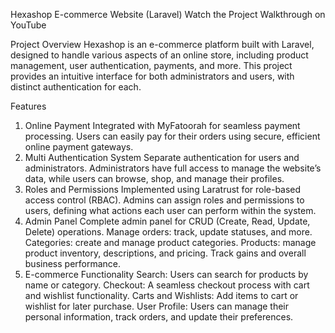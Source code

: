Hexashop E-commerce Website (Laravel)
Watch the Project Walkthrough on YouTube

Project Overview
Hexashop is an e-commerce platform built with Laravel, designed to handle various aspects of an online store, including product management, user authentication, payments, and more. This project provides an intuitive interface for both administrators and users, with distinct authentication for each.

Features
1. Online Payment
Integrated with MyFatoorah for seamless payment processing.
Users can easily pay for their orders using secure, efficient online payment gateways.
2. Multi Authentication System
Separate authentication for users and administrators.
Administrators have full access to manage the website’s data, while users can browse, shop, and manage their profiles.
3. Roles and Permissions
Implemented using Laratrust for role-based access control (RBAC).
Admins can assign roles and permissions to users, defining what actions each user can perform within the system.
4. Admin Panel
Complete admin panel for CRUD (Create, Read, Update, Delete) operations.
Manage orders: track, update statuses, and more.
Categories: create and manage product categories.
Products: manage product inventory, descriptions, and pricing.
Track gains and overall business performance.
5. E-commerce Functionality
Search: Users can search for products by name or category.
Checkout: A seamless checkout process with cart and wishlist functionality.
Carts and Wishlists: Add items to cart or wishlist for later purchase.
User Profile: Users can manage their personal information, track orders, and update their preferences.
